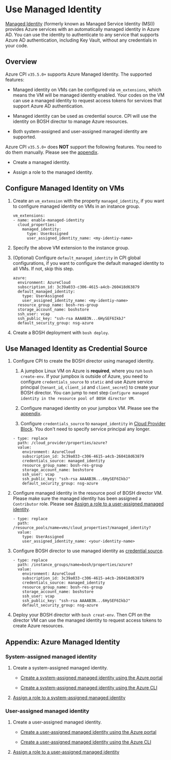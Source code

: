 # Use Managed Identity

[Managed Identity](https://docs.microsoft.com/en-us/azure/active-directory/managed-identities-azure-resources/overview) (formerly known as Managed Service Identity (MSI)) provides Azure services with an automatically managed identity in Azure AD. You can use the identity to authenticate to any service that supports Azure AD authentication, including Key Vault, without any credentials in your code.

## Overview

Azure CPI `v35.5.0+` supports Azure Managed Identity. The supported features:

* Managed identity on VMs can be configured via `vm_extensions`, which means the VM will be managed identity enabled. Your codes on the VM can use a managed identity to request access tokens for services that support Azure AD authentication.

* Managed identity can be used as credential source. CPI will use the identity on BOSH director to manage Azure resources.

* Both system-assigned and user-assigned managed identity are supported.

Azure CPI `v35.5.0+` does **NOT** support the following features. You need to do them manually. Please see the [appendix](#appendix-azure-managed-identity).

* Create a managed identity.

* Assign a role to the managed identity.

## Configure Managed Identity on VMs

1. Create an `vm_extension` with the property `managed_identity`, if you want to configure managed identity on VMs in an instance group.

    ```
    vm_extensions:
    - name: enable-managed-identity
      cloud_properties:
        managed_identity:
          type: UserAssigned
          user_assigned_identity_name: <my-identiy-name>
    ```

1. Specify the above VM extension to the instance group.

1. (Optional) Configure `default_managed_identity` in CPI global configurations, if you want to configure the default managed identity to all VMs. If not, skip this step.

    ```
    azure:
      environment: AzureCloud
      subscription_id: 3c39a033-c306-4615-a4cb-260418d63879
      default_managed_identity:
        type: UserAssigned
        user_assigned_identity_name: <my-identiy-name>
      resource_group_name: bosh-res-group
      storage_account_name: boshstore
      ssh_user: vcap
      ssh_public_key: "ssh-rsa AAAAB3N...6HySEF6IkbJ"
      default_security_group: nsg-azure
    ```

1. Create a BOSH deployment with `bosh deploy`.

## Use Managed Identity as Credential Source

1. Configure CPI to create the BOSH director using managed identity.

    1. A jumpbox Linux VM on Azure is **required**, where you run `bosh create-env`. If your jumpbox is outside of Azure, you need to configure `credentials_source` to `static` and use Azure service principal (`tenant_id`, `client_id` and `client_secret`) to create your BOSH director. You can jump to next step `Configure managed identity in the resource pool of BOSH director VM`.

    1. Configure managed identity on your jumpbox VM. Please see the [appendix](#appendix-azure-managed-identity).

    1. Configure `credentials_source` to `managed_identity` in [Cloud Provider Block](https://bosh.io/docs/deployment-manifest/#cloud-provider). You don't need to specify service principal any longer.

      ```
      - type: replace
        path: /cloud_provider/properties/azure?
        value:
          environment: AzureCloud
          subscription_id: 3c39a033-c306-4615-a4cb-260418d63879
          credentials_source: managed_identity
          resource_group_name: bosh-res-group
          storage_account_name: boshstore
          ssh_user: vcap
          ssh_public_key: "ssh-rsa AAAAB3N...6HySEF6IkbJ"
          default_security_group: nsg-azure
      ```

1. Configure managed identity in the resource pool of BOSH director VM. Please make sure the managed identity has been assigned a `Contributor` role. Please see [Assign a role to a user-assigned managed identity](https://docs.microsoft.com/en-us/azure/active-directory/managed-identities-azure-resources/how-to-manage-ua-identity-portal#assign-a-role-to-a-user-assigned-managed-identity).

    ```
    - type: replace
      path: /resource_pools/name=vms/cloud_properties?/managed_identity?
      value:
        type: UserAssigned
        user_assigned_identity_name: <your-identity-name>
    ```

1. Configure BOSH director to use managed identity as [credential source](https://bosh.io/jobs/azure_cpi?source=github.com/cloudfoundry/bosh-azure-cpi-release&version=35.5.0#p%3dazure).

    ```
    - type: replace
      path: /instance_groups/name=bosh/properties/azure?
      value:
        environment: AzureCloud
        subscription_id: 3c39a033-c306-4615-a4cb-260418d63879
        credentials_source: managed_identity
        resource_group_name: bosh-res-group
        storage_account_name: boshstore
        ssh_user: vcap
        ssh_public_key: "ssh-rsa AAAAB3N...6HySEF6IkbJ"
        default_security_group: nsg-azure
    ```

1. Deploy your BOSH director with `bosh creat-env`. Then CPI on the director VM can use the managed identity to request access tokens to create Azure resources.

## Appendix: Azure Managed Identity

### System-assigned managed identity

1. Create a system-assigned managed identity.

    * [Create a system-assigned managed identity using the Azure portal](https://docs.microsoft.com/en-us/azure/active-directory/managed-identities-azure-resources/qs-configure-portal-windows-vm#system-assigned-managed-identity)

    * [Create a system-assigned managed identity using the Azure CLI](https://docs.microsoft.com/en-us/azure/active-directory/managed-identities-azure-resources/qs-configure-cli-windows-vm#system-assigned-managed-identity)

1. [Assign a role to a system-assigned managed identity](https://docs.microsoft.com/en-us/azure/active-directory/managed-identities-azure-resources/tutorial-linux-vm-access-arm#grant-your-vm-access-to-a-resource-group-in-azure-resource-manager)

### User-assigned managed identity

1. Create a user-assigned managed identity.

    * [Create a user-assigned managed identity using the Azure portal](https://docs.microsoft.com/en-us/azure/active-directory/managed-identities-azure-resources/how-to-manage-ua-identity-portal#create-a-user-assigned-managed-identity)

    * [Create a user-assigned managed identity using the Azure CLI](https://docs.microsoft.com/en-us/azure/active-directory/managed-identities-azure-resources/how-to-manage-ua-identity-cli#create-a-user-assigned-managed-identity)

1. [Assign a role to a user-assigned managed identity](https://docs.microsoft.com/en-us/azure/active-directory/managed-identities-azure-resources/how-to-manage-ua-identity-portal#assign-a-role-to-a-user-assigned-managed-identity)
